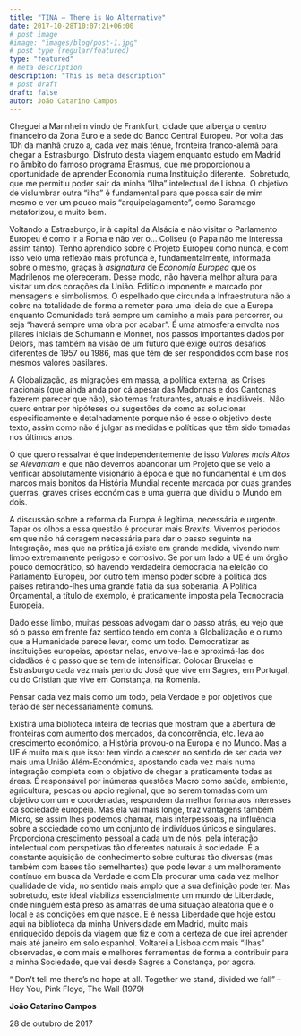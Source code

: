```yaml
---
title: "TINA – There is No Alternative"
date: 2017-10-28T10:07:21+06:00
# post image
#image: "images/blog/post-1.jpg"
# post type (regular/featured)
type: "featured"
# meta description
description: "This is meta description"
# post draft
draft: false
autor: João Catarino Campos
---
```



Cheguei a Mannheim vindo de Frankfurt, cidade que alberga o centro financeiro da Zona Euro e a sede do Banco Central Europeu. Por volta das 10h da manhã cruzo a, cada vez mais ténue, fronteira franco-alemã para chegar a Estrasburgo. Disfruto desta viagem enquanto estudo em Madrid no âmbito do famoso programa Erasmus, que me proporcionou a oportunidade de aprender Economia numa Instituição diferente.  Sobretudo, que me permitiu poder sair da minha “ilha” intelectual de Lisboa. O objetivo de vislumbrar outra “ilha” é fundamental para que possa sair de mim mesmo e ver um pouco mais “arquipelagamente”, como Saramago metaforizou, e muito bem.

Voltando a Estrasburgo, ir à capital da Alsácia e não visitar o Parlamento Europeu é como ir a Roma e não ver o… Coliseu (o Papa não me interessa assim tanto). Tenho aprendido sobre o Projeto Europeu como nunca, e com isso veio uma reflexão mais profunda e, fundamentalmente, informada sobre o mesmo, graças à _asignatura_ de _Economía Europea_ que os Madrilenos me ofereceram. Desse modo, não haveria melhor altura para visitar um dos corações da União. Edifício imponente e marcado por mensagens e simbolismos. O espelhado que circunda a Infraestrutura não a cobre na totalidade de forma a remeter para uma ideia de que a Europa enquanto Comunidade terá sempre um caminho a mais para percorrer, ou seja “haverá sempre uma obra por acabar”. É uma atmosfera envolta nos pilares iniciais de Schumann e Monnet, nos passos importantes dados por Delors, mas também na visão de um futuro que exige outros desafios diferentes de 1957 ou 1986, mas que têm de ser respondidos com base nos mesmos valores basilares.

A Globalização, as migrações em massa, a política externa, as Crises nacionais (que ainda anda por cá apesar das Madonnas e dos Cantonas fazerem parecer que não), são temas fraturantes, atuais e inadiáveis.  Não quero entrar por hipóteses ou sugestões de como as solucionar especificamente e detalhadamente porque não é esse o objetivo deste texto, assim como não é julgar as medidas e políticas que têm sido tomadas nos últimos anos.

O que quero ressalvar é que independentemente de isso _Valores mais Altos se Alevantam_ e que não devemos abandonar um Projeto que se veio a verificar absolutamente visionário à época e que no fundamental é um dos marcos mais bonitos da História Mundial recente marcada por duas grandes guerras, graves crises económicas e uma guerra que dividiu o Mundo em dois.

A discussão sobre a reforma da Europa é legítima, necessária e urgente. Tapar os olhos a essa questão é procurar mais _Brexits_. Vivemos períodos em que não há coragem necessária para dar o passo seguinte na Integração, mas que na prática já existe em grande medida, vivendo num limbo extremamente perigoso e corrosivo. Se por um lado a UE é um órgão pouco democrático, só havendo verdadeira democracia na eleição do Parlamento Europeu, por outro tem imenso poder sobre a política dos países retirando-lhes uma grande fatia da sua soberania. A Política Orçamental, a título de exemplo, é praticamente imposta pela Tecnocracia Europeia.

Dado esse limbo, muitas pessoas advogam dar o passo atrás, eu vejo que só o passo em frente faz sentido tendo em conta a Globalização e o rumo que a Humanidade parece levar, como um todo. Democratizar as instituições europeias, apostar nelas, envolve-las e aproximá-las dos cidadãos é o passo que se tem de intensificar. Colocar Bruxelas e Estrasburgo cada vez mais perto do José que vive em Sagres, em Portugal, ou do Cristian que vive em Constança, na Roménia.

Pensar cada vez mais como um todo, pela Verdade e por objetivos que terão de ser necessariamente comuns.

Existirá uma biblioteca inteira de teorias que mostram que a abertura de fronteiras com aumento dos mercados, da concorrência, etc. leva ao crescimento económico, a História provou-o na Europa e no Mundo. Mas a UE é muito mais que isso: tem vindo a crescer no sentido de ser cada vez mais uma União Além-Económica, apostando cada vez mais numa integração completa com o objetivo de chegar a praticamente todas as áreas. É responsável por inúmeras questões Macro como saúde, ambiente, agricultura, pescas ou apoio regional, que ao serem tomadas com um objetivo comum e coordenadas, respondem da melhor forma aos interesses da sociedade europeia. Mas ela vai mais longe, traz vantagens também Micro, se assim lhes podemos chamar, mais interpessoais, na influência sobre a sociedade como um conjunto de indivíduos únicos e singulares. Proporciona crescimento pessoal a cada um de nós, pela interação intelectual com perspetivas tão diferentes naturais à sociedade. É a constante aquisição de conhecimento sobre culturas tão diversas (mas também com bases tão semelhantes) que pode levar a um melhoramento contínuo em busca da Verdade e com Ela procurar uma cada vez melhor qualidade de vida, no sentido mais amplo que a sua definição pode ter. Mas sobretudo, este ideal viabiliza essencialmente um mundo de Liberdade, onde ninguém está preso às amarras de uma situação aleatória que é o local e as condições em que nasce. E é nessa Liberdade que hoje estou aqui na biblioteca da minha Universidade em Madrid, muito mais enriquecido depois da viagem que fiz e com a certeza de que irei aprender mais até janeiro em solo espanhol. Voltarei a Lisboa com mais “ilhas” observadas, e com mais e melhores ferramentas de forma a contribuir para a minha Sociedade, que vai desde Sagres a Constança, por agora.

“ Don’t tell me there’s no hope at all. Together we stand, divided we fall” – Hey You, Pink Floyd, The Wall (1979)

**João Catarino Campos**

28 de outubro de 2017